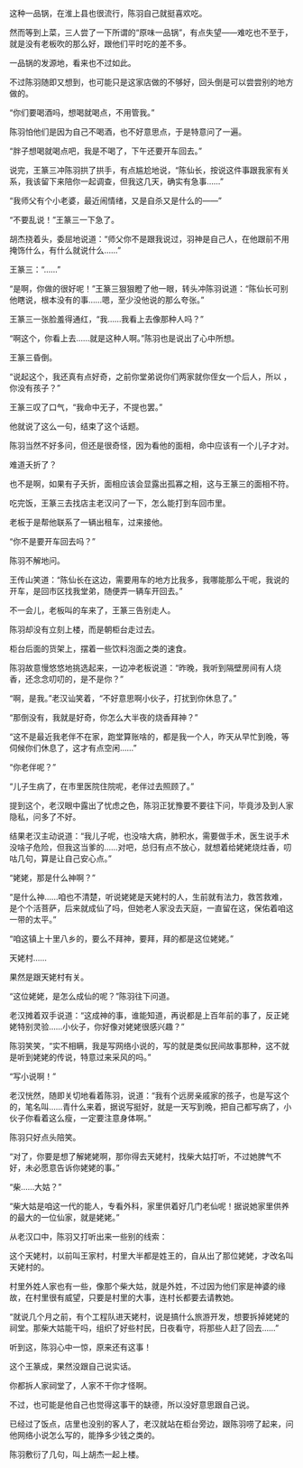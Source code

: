 这种一品锅，在淮上县也很流行，陈羽自己就挺喜欢吃。

然而等到上菜，三人尝了一下所谓的“原味一品锅”，有点失望——难吃也不至于，就是没有老板吹的那么好，跟他们平时吃的差不多。

一品锅的发源地，看来也不过如此。

不过陈羽随即又想到，也可能只是这家店做的不够好，回头倒是可以尝尝别的地方做的。

“你们要喝酒吗，想喝就喝点，不用管我。”

陈羽怕他们是因为自己不喝酒，也不好意思点，于是特意问了一遍。

“胖子想喝就喝点吧，我是不喝了，下午还要开车回去。”

说完，王篆三冲陈羽拱了拱手，有点尴尬地说，“陈仙长，按说这件事跟我家有关系，我该留下来陪你一起调查，但我这几天，确实有急事……”

“我师父有个小老婆，最近闹情绪，又是自杀又是什么的——”

“不要乱说！”王篆三一下急了。

胡杰挠着头，委屈地说道：“师父你不是跟我说过，羽神是自己人，在他跟前不用掩饰什么，有什么就说什么……”

王篆三：“……”

“是啊，你做的很好呢！”王篆三狠狠瞪了他一眼，转头冲陈羽说道：“陈仙长可别他瞎说，根本没有的事……嗯，至少没他说的那么夸张。”

王篆三一张脸羞得通红，“我……我看上去像那种人吗？”

“啊这个，你看上去……就是这种人啊。”陈羽也是说出了心中所想。

王篆三昏倒。

“说起这个，我还真有点好奇，之前你堂弟说你们两家就你侄女一个后人，所以 ，你没有孩子？”

王篆三叹了口气，“我命中无子，不提也罢。”

他就说了这么一句，结束了这个话题。

陈羽当然不好多问，但还是很奇怪，因为看他的面相，命中应该有一个儿子才对。

难道夭折了？

也不是啊，如果有子夭折，面相应该会显露出孤寡之相，这与王篆三的面相不符。

吃完饭，王篆三去找店主老汉问了一下，怎么能打到车回市里。

老板于是帮他联系了一辆出租车，过来接他。

“你不是要开车回去吗？”

陈羽不解地问。

王传山笑道：“陈仙长在这边，需要用车的地方比我多，我哪能那么干呢，我说的开车，是回市区找我堂弟，随便弄一辆车开回去。”

不一会儿，老板叫的车来了，王篆三告别走人。

陈羽却没有立刻上楼，而是朝柜台走过去。

柜台后面的货架上，摆着一些饮料泡面之类的速食。

陈羽故意慢悠悠地挑选起来，一边冲老板说道：“昨晚，我听到隔壁房间有人烧香，还念念叨叨的，是不是你？”

“啊，是我。”老汉讪笑着，“不好意思啊小伙子，打扰到你休息了。”

“那倒没有，我就是好奇，你怎么大半夜的烧香拜神？”

“这不是最近我老伴不在家，跑堂算账啥的，都是我一个人，昨天从早忙到晚，等伺候你们休息了，这才有点空闲……”

“你老伴呢？”

“儿子生病了，在市里医院住院呢，老伴过去照顾了。”

提到这个，老汉眼中露出了忧虑之色，陈羽正犹豫要不要往下问，毕竟涉及到人家隐私，问多了不好。

结果老汉主动说道：“我儿子呢，也没啥大病，肺积水，需要做手术，医生说手术没啥子危险，但我这当爹的……对吧，总归有点不放心，就想着给姥姥烧炷香，叨咕几句，算是让自己安心点。”

“姥姥，那是什么神啊？”

“是什么神……咱也不清楚，听说姥姥是天姥村的人，生前就有法力，救苦救难，是个个活菩萨，后来就成仙了吗，但她老人家没去天庭，一直留在这，保佑着咱这一带的太平。”

“咱这镇上十里八乡的，要么不拜神，要拜，拜的都是这位姥姥。”

天姥村……

果然是跟天姥村有关。

“这位姥姥，是怎么成仙的呢？”陈羽往下问道。

老汉摊着双手说道：“这成神的事，谁能知道，再说都是上百年前的事了，反正姥姥特别灵验……小伙子，你好像对姥姥很感兴趣？”

陈羽笑笑，“实不相瞒，我是写网络小说的，写的就是类似民间故事那种，这不就是听到姥姥的传说，特意过来采风的吗。”

“写小说啊！”

老汉恍然，随即关切地看着陈羽，说道：“我有个远房亲戚家的孩子，也是写这个的，笔名叫……青什么来着，据说写挺好，就是一天写到晚，把自己都写病了，小伙子你看着这么瘦，一定要注意身体啊。”

陈羽只好点头陪笑。

“对了，你要是想了解姥姥啊，那你得去天姥村，找柴大姑打听，不过她脾气不好，未必愿意告诉你姥姥的事。”

“柴……大姑？”

“柴大姑是咱这一代的能人，专看外科，家里供着好几门老仙呢！据说她家里供养的最大的一位仙家，就是姥姥。”

从老汉口中，陈羽又打听出来一些别的线索：

这个天姥村，以前叫王家村，村里大半都是姓王的，自从出了那位姥姥，才改名叫天姥村的。

村里外姓人家也有一些，像那个柴大姑，就是外姓，不过因为他们家是神婆的缘故，在村里很有威望，只要是村里的大事，连村长都要去请教她。

“就说几个月之前，有个工程队进天姥村，说是搞什么旅游开发，想要拆掉姥姥的祠堂。那柴大姑能干吗，组织了好些村民，日夜看守，将那些人赶了回去……”

听到这，陈羽心中一惊，原来还有这事！

这个王篆成，果然没跟自己说实话。

你都拆人家祠堂了，人家不干你才怪啊。

不过，也可能是他自己也觉得这事干的缺德，所以没好意思跟自己说。

已经过了饭点，店里也没别的客人了，老汉就站在柜台旁边，跟陈羽唠了起来，问他网络小说怎么写的，能挣多少钱之类的。

陈羽敷衍了几句，叫上胡杰一起上楼。

